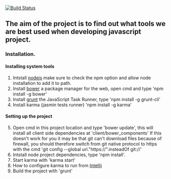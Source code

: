 [![Build Status](https://travis-ci.org/WebForBusinesses/Sample.png)](https://travis-ci.org/WebForBusinesses/Sample)


## The aim of the project is to find out what tools we are best used when developing javascript project.


### Installation.

#### Installing system tools
1. Intstall [nodejs](http://nodejs.org/) make sure to check the npm option and allow node installation to add it to path.
2. Install [bower](http://bower.io/) a package manager for the web,  open cmd and type 'npm install -g bower'
3. Install [grunt](http://gruntjs.com/) the JavaScript Task Runner, type 'npm install -g grunt-cli'
4. Install karma (jasmin tests runner) 'npm install -g karma'

#### Setting up the project
5. Open cmd in this project location and type 'bower update', this will install all client side dependencies at
'client/bower_components'
If this doesn't work for you it may be that git can't download files because of firewall, you should therefore switch from
git native protocol to https with the cmd 'git config --global url."https://".insteadOf git://'
6. Intstall node project dependencies, type 'npm install'.
7. Start karma with 'karma start'
8. How to configure karma to run from [Intellij](http://blog.jdriven.com/2013/05/integrating-karma-testacular-test-runner-in-webstorm-idea/)
9. Build the project with 'grunt'